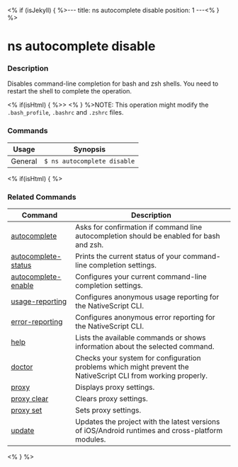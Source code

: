 <% if (isJekyll) { %>---
title: ns autocomplete disable
position: 1
---<% } %>

# ns autocomplete disable

### Description

Disables command-line completion for bash and zsh shells. You need to restart the shell to complete the operation.

<% if(isHtml) { %>> <% } %>NOTE: This operation might modify the `.bash_profile`, `.bashrc` and `.zshrc` files.

### Commands

Usage | Synopsis
------|-------
General | `$ ns autocomplete disable`

<% if(isHtml) { %>

### Related Commands

Command | Description
----------|----------
[autocomplete](autocomplete.html) | Asks for confirmation if command line autocompletion should be enabled for bash and zsh.
[autocomplete-status](autocomplete-status.html) | Prints the current status of your command-line completion settings.
[autocomplete-enable](autocomplete-enable.html) | Configures your current command-line completion settings.
[usage-reporting](usage-reporting.html) | Configures anonymous usage reporting for the NativeScript CLI.
[error-reporting](error-reporting.html) | Configures anonymous error reporting for the NativeScript CLI.
[help](help.html) | Lists the available commands or shows information about the selected command.
[doctor](doctor.html) | Checks your system for configuration problems which might prevent the NativeScript CLI from working properly.
[proxy](proxy.html) | Displays proxy settings.
[proxy clear](proxy-clear.html) | Clears proxy settings.
[proxy set](proxy-set.html) | Sets proxy settings.
[update](update.html) | Updates the project with the latest versions of iOS/Android runtimes and cross-platform modules.
<% } %>